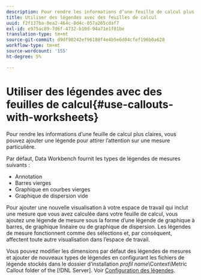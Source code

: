 ```yaml
---
description: Pour rendre les informations d’une feuille de calcul plus claires, vous pouvez ajouter une légende pour attirer l’attention sur une mesure particulière.
title: Utiliser des légendes avec des feuilles de calcul
uuid: f2f137ba-0ea2-464c-8d4c-057a265cdaf7
exl-id: e975ac89-7d6f-4732-b10d-94a71e1f01be
translation-type: tm+mt
source-git-commit: d9df90242ef96188f4e4b5e6d04cfef196b0a628
workflow-type: tm+mt
source-wordcount: '155'
ht-degree: 5%

---
```


# Utiliser des légendes avec des feuilles de calcul{#use-callouts-with-worksheets}

Pour rendre les informations d’une feuille de calcul plus claires, vous pouvez ajouter une légende pour attirer l’attention sur une mesure particulière.

Par défaut, Data Workbench fournit les types de légendes de mesures suivants :

* Annotation
* Barres vierges
* Graphique en courbes vierges
* Graphique de dispersion vide

Pour ajouter une nouvelle visualisation à votre espace de travail qui inclut une mesure que vous avez calculée dans votre feuille de calcul, vous ajoutez une légende de mesure sous la forme d’une légende de graphique à barres, de graphique linéaire ou de graphique de dispersion. Les légendes de mesure fonctionnent comme des sélections et, par conséquent, affectent toute autre visualisation dans l’espace de travail.

Vous pouvez modifier les dimensions par défaut des légendes de mesures et ajouter de nouveaux types de légendes en configurant les fichiers de légende stockés dans le dossier d’installation *profil name*\Context\Metric Callout folder of the [!DNL Server]. Voir [Configuration des légendes](../../../../home/c-get-started/c-intf-anlys-ftrs/c-config-callouts.md#concept-f6e91e172f5e4c009245c9c549beb76a).
